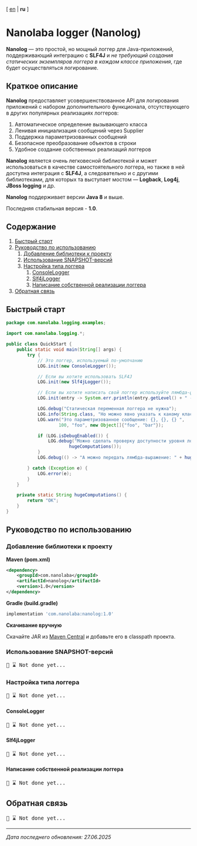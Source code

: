 <!-- This file was automatically generated by Nanolaba Readme Generator (NRG) 0.1-SNAPSHOT -->
<!-- Visit https://github.com/nanolaba/readme-generator for details -->


[ [en](README.md) | **ru** ]

# Nanolaba logger (Nanolog)

**Nanolog** — это простой, но мощный логгер для Java-приложений, поддерживающий интеграцию с
**SLF4J** и *не требующий создания статических экземпляров логгера
в каждом классе приложения*, где будет осуществляться логирование.


## Краткое описание

**Nanolog** предоставляет усовершенствованное API для логирования приложений с набором
дополнительного функционала, отсутствующего в других популярных реализациях логгеров:

1. Автоматическое определение вызывающего класса
2. Ленивая инициализация сообщений через Supplier
3. Поддержка параметризованных сообщений
4. Безопасное преобразование объектов в строки
5. Удобное создание собственных реализаций логгеров

**Nanolog** является очень легковесной библиотекой и может использоваться в качестве
самостоятельного логгера, но также в ней доступна интеграция с **SLF4J**, а следовательно и с другими
библиотеками, для которых та выступает мостом — **Logback**, **Log4j**, **JBoss logging** и др.

**Nanolog** поддерживает версии **Java 8** и выше.

Последняя стабильная версия - **1.0**.

## Содержание
1. [Быстрый старт](#быстрый-старт)
2. [Руководство по использованию](#руководство-по-использованию)
	1. [Добавление библиотеки к проекту](#добавление-библиотеки-к-проекту)
	2. [Использование SNAPSHOT-версий](#использование-snapshot-версий)
	3. [Настройка типа логгера](#настройка-типа-логгера)
		1. [ConsoleLogger](#consolelogger)
		2. [Slf4jLogger](#slf4jlogger)
		3. [Написание собственной реализации логгера](#написание-собственной-реализации-логгера)
3. [Обратная связь](#обратная-связь)


## Быстрый старт

```java
package com.nanolaba.logging.examples;

import com.nanolaba.logging.*;

public class QuickStart {
	public static void main(String[] args) {
		try {
			// Это логгер, используемый по-умолчанию
			LOG.init(new ConsoleLogger());

			// Если вы хотите использовать SLF4J
			LOG.init(new Slf4jLogger());

			// Если вы хотите написать свой логгер используйте лямбда-функцию или реализуйте интерфейс ILogger
			LOG.init(entry -> System.err.println(entry.getLevel() + " - " + entry.getFormattedMessage()));

			LOG.debug("Статическая переменная логгера не нужна");
			LOG.info(String.class, "Но можно явно указать к какому классу должно относиться логирование");
			LOG.warn("Это параметризованное сообщение: {}, {}, {} ",
					100, "foo", new Object[]{"foo", "bar"});

			if (LOG.isDebugEnabled()) {
				LOG.debug("Можно сделать проверку доступности уровня логирования стандартным способом: " +
						hugeComputations());
			}
			LOG.debug(() -> "А можно передать лямбда-выражение: " + hugeComputations());

		} catch (Exception e) {
			LOG.error(e);
		}
	}

	private static String hugeComputations() {
		return "OK";
	}
}
```

## Руководство по использованию

### Добавление библиотеки к проекту

**Maven (pom.xml)**

```xml
<dependency>
    <groupId>com.nanolaba</groupId>
    <artifactId>nanolog</artifactId>
    <version>1.0</version>
</dependency>  
```

**Gradle (build.gradle)**

```groovy
implementation 'com.nanolaba:nanolog:1.0'
```

**Скачивание вручную**

Скачайте JAR из [Maven Central](https://repo1.maven.org/maven2/com/nanolaba/nanolog/1.0)
и добавьте его в classpath проекта.

### Использование SNAPSHOT-версий

<pre>📌 ⌛ Not done yet...</pre>

### Настройка типа логгера

<pre>📌 ⌛ Not done yet...</pre>

#### ConsoleLogger

<pre>📌 ⌛ Not done yet...</pre>

#### Slf4jLogger

<pre>📌 ⌛ Not done yet...</pre>

#### Написание собственной реализации логгера

<pre>📌 ⌛ Not done yet...</pre>

## Обратная связь

<pre>📌 ⌛ Not done yet...</pre>

---
*Дата последнего обновления: 27.06.2025*

